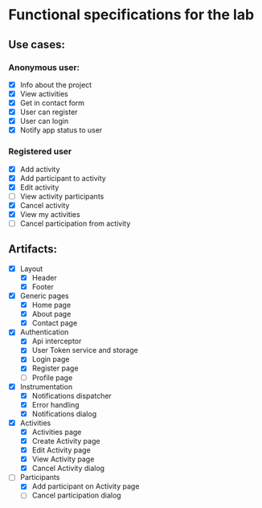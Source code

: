 # Functional specifications for the lab

## Use cases:

### Anonymous user:

- [x] Info about the project
- [x] View activities
- [x] Get in contact form
- [x] User can register
- [x] User can login
- [x] Notify app status to user

### Registered user

- [x] Add activity
- [x] Add participant to activity
- [x] Edit activity
- [ ] View activity participants
- [x] Cancel activity
- [x] View my activities
- [ ] Cancel participation from activity

## Artifacts:

- [x] Layout
  - [x] Header
  - [x] Footer
- [x] Generic pages
  - [x] Home page
  - [x] About page
  - [x] Contact page
- [x] Authentication
  - [x] Api interceptor
  - [x] User Token service and storage
  - [x] Login page
  - [x] Register page
  - [ ] Profile page
- [x] Instrumentation
  - [x] Notifications dispatcher
  - [x] Error handling
  - [x] Notifications dialog
- [x] Activities
  - [x] Activities page
  - [x] Create Activity page
  - [x] Edit Activity page
  - [x] View Activity page
  - [x] Cancel Activity dialog
- [ ] Participants
  - [x] Add participant on Activity page
  - [ ] Cancel participation dialog
